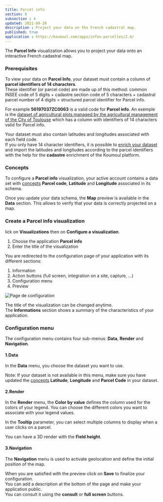 ```yaml
---
title: Parcel info
section: 6
subsection : 4
updated: 2021-09-20
description : Project your data on the French cadastral map.
published: true
application : https://koumoul.com/apps/infos-parcelles/2.4/
---
```


The **Parcel Info** visualization allows you to project your data onto an interactive French cadastral map.

### Prerequisites

To view your data on **Parcel Info**, your dataset must contain a column of **parcel identifiers of 14 characters**.  
These identifier (or parcel code) are made up of this method: common INSEE code of 5 digits + cadastre section code of 5 characters + cadastral parcel number of 4 digits = structured parcel identifier for Parcel info.


For example **56197037ZC0063** is a valid code for **Parcel info**. An exemple is the [dataset of agricultural plots managed by the agricultural management of the City of Toulouse](https://koumoul.com/s/data-fair/api/v1/datasets/domaine-agricole-toulouse/full) which has a column with identifiers of 14 characters valid for Parcel info.

Your dataset must also contain latitudes and longitudes associated with each field code.  
If you only have 14 character identifiers, it is possible to [enrich your dataset](./user-guide-backoffice/enrichment) and import the latitudes and longitudes according to the parcel identifiers with the help for the **cadastre** enrichment of the Koumoul platform.

### Concepts

To configure a **Parcel info** visualization, your active account contains a data set with [concepts](./user-guide-backoffice/concept) **Parcel code**, **Latitude** and **Longitude** associated in its schema.

Once you update your data schema, the **Map** preview is available in the **Data** section. This allows to verify that your data is correctly projected on a map.

### Create a Parcel info visualization

lick on **Visualizations** then on **Configure a visualization**.


1. Choose the application **Parcel info**
2. Enter the title of the visualization

<p>
</p>

You are redirected to the configuration page of your application with its different sections:  

1. Information
2. Action buttons (full screen, integration on a site, capture, ...)
3. Configuration menu
4. Preview

![Page de configuration](./images/user-guide-backoffice/infos-parcelles-config.jpg)

The title of the visualization can be changed anytime.  
The **Informations** section shows a summary of the characteristics of your application.

### Configuration menu

The configuration menu contains four sub-menus: **Data**, **Render** and **Navigation**.

#### 1.Data

In the **Data** menu, you choose the dataset you want to use.  

Note: If your dataset is not available in this menu, make sure you have updated the [concepts](./user-guide-backoffice/concept) **Latitude**, **Longitude** and **Parcel Code** in your dataset.

#### 2.Render

In the **Render** menu, the **Color by value** defines the column used for the colors of your legend. You can choose the different colors you want to associate with your legend values.  

In the **Tooltip** parameter, you can select multiple columns to display when a user clicks on a parcel.

You can have a 3D render with the **Field height**.

#### 3.Navigation

The **Navigation** menu is used to activate geolocation and define the initial position of the map.

When you are satisfied with the preview click on **Save** to finalize your configuration.  
You can add a description at the bottom of the page and make your application public.  
You can consult it using the **consult** or **full screen** buttons.
